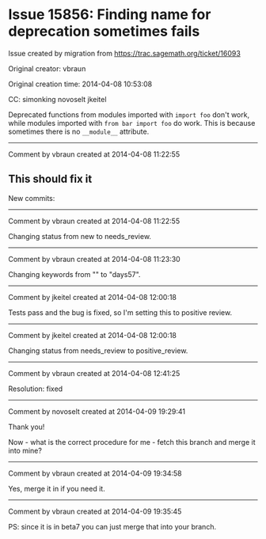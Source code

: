 # Issue 15856: Finding name for deprecation sometimes fails

Issue created by migration from https://trac.sagemath.org/ticket/16093

Original creator: vbraun

Original creation time: 2014-04-08 10:53:08

CC:  simonking novoselt jkeitel

Deprecated functions from modules imported with `import foo` don't work, while modules imported with `from bar import foo` do work. This is because sometimes there is no `__module__` attribute.


---

Comment by vbraun created at 2014-04-08 11:22:55

This should fix it
----
New commits:


---

Comment by vbraun created at 2014-04-08 11:22:55

Changing status from new to needs_review.


---

Comment by vbraun created at 2014-04-08 11:23:30

Changing keywords from "" to "days57".


---

Comment by jkeitel created at 2014-04-08 12:00:18

Tests pass and the bug is fixed, so I'm setting this to positive review.


---

Comment by jkeitel created at 2014-04-08 12:00:18

Changing status from needs_review to positive_review.


---

Comment by vbraun created at 2014-04-08 12:41:25

Resolution: fixed


---

Comment by novoselt created at 2014-04-09 19:29:41

Thank you!

Now - what is the correct procedure for me - fetch this branch and merge it into mine?


---

Comment by vbraun created at 2014-04-09 19:34:58

Yes, merge it in if you need it.


---

Comment by vbraun created at 2014-04-09 19:35:45

PS: since it is in beta7 you can just merge that into your branch.
